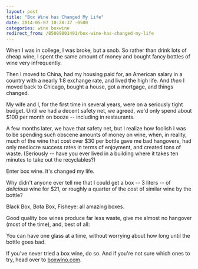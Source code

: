 ```yaml
---
layout: post
title: "Box Wine has Changed My Life"
date: 2014-05-07 10:28:37 -0500
categories: wine boxwine
redirect_from: /85089001491/box-wine-has-changed-my-life
---
```


When I was in college, I was broke, but a snob. So rather than drink lots of cheap wine, I spent the same amount of money and bought fancy bottles of wine very infrequently.

Then I moved to China, had my housing paid for, an American salary in a country with a nearly 1:8 exchange rate, and lived the high life. And _then_ I moved back to Chicago, bought a house, got a mortgage, and things changed.

My wife and I, for the first time in several years, were on a seriously tight budget. Until we had a decent safety net, we agreed, we'd only spend about $100 per month on booze -- including in restaurants.

A few months later, we have that safety net, but I realize how foolish I was to be spending such obscene amounts of money on wine, when, in reality, much of the wine that cost over $30 per bottle gave me bad hangovers, had only mediocre success rates in terms of enjoyment, and created tons of waste. (Seriously -- have you ever lived in a building where it takes ten minutes to take out the recyclables?)

Enter box wine. It's changed my life.

Why didn't anyone ever tell me that I could get a box -- 3 liters -- of _delicious_ wine for $21, or roughly a quarter of the cost of similar wine by the bottle?

Black Box, Bota Box, Fisheye: all amazing boxes. 

Good quality box wines produce far less waste, give me almost no hangover (most of the time), and, best of all:

You can have one glass at a time, without worrying about how long until the bottle goes bad.

If you've never tried a box wine, do so. And if you're not sure which ones to try, head over to [boxwino.com](http://boxwino.com/wines).
